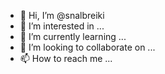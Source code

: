 - 👋 Hi, I’m @snalbreiki
- 👀 I’m interested in ...
- 🌱 I’m currently learning ...
- 💞️ I’m looking to collaborate on ...
- 📫 How to reach me ...

<!---
snalbreiki/snalbreiki is a ✨ special ✨ repository because its `README.md` (this file) appears on your GitHub profile.
You can click the Preview link to take a look at your changes.
--->
